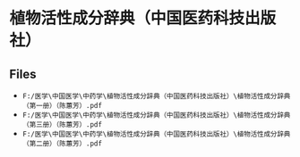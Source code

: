 # 植物活性成分辞典（中国医药科技出版社）

## Files

- `F:/医学\中国医学\中药学\植物活性成分辞典（中国医药科技出版社）\植物活性成分辞典（第一册）（陈蕙芳）.pdf`
- `F:/医学\中国医学\中药学\植物活性成分辞典（中国医药科技出版社）\植物活性成分辞典（第三册）（陈蕙芳）.pdf`
- `F:/医学\中国医学\中药学\植物活性成分辞典（中国医药科技出版社）\植物活性成分辞典（第二册）（陈蕙芳）.pdf`
